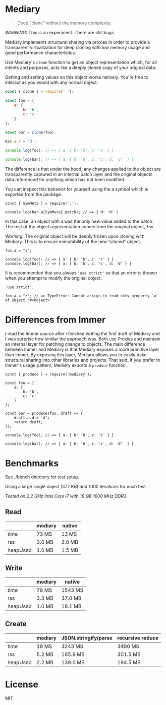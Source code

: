 # Mediary

> Deep "clone" without the memory complexity.

*WARNING:* This is an experiment. There are still bugs.

Mediary implements structural sharing via proxies in order to provide a transparent virtualization for deep cloning with low memory usage and good performance characteristics.

Use Mediary's `clone` function to get an object representation which, for all intents and purposes, acts like a deeply cloned copy of your original data.

Getting and setting values on this object works natively. You're free to interact as you would with any normal object.

```js
const { clone } = require('.');

const foo = {
    a: {
        b: 'b',
        c: 'c'
    }
};

const bar = clone(foo);

bar.a.d = 'd';

console.log(foo); // => { a: { b: 'b', c: 'c' } }

console.log(bar); // => { a: { b: 'b', c: 'c', d: 'd'  } }
```

The difference is that under the hood, any changes applied to the object are transparently captured in an internal patch layer and the original objects data referenced for anything which has not been modified.

You can inspect this behavior for yourself using the a symbol which is exported from the package.

```
const { SymMeta } = require('.');

console.log(bar.a[SymMeta].patch); // => { d: 'd' }
```

In this case, an object with `d` was the only new value added to the patch. The rest of the object representation comes from the original object, `foo`.

*Warning:* The original object will be deeply frozen upon cloning with Mediary. This is to ensure immutability of the new "cloned" object.

```
foo.a = "z";

console.log(foo); // => { a: { b: 'b', c: 'c' } }
console.log(bar); // => { a: { b: 'b', c: 'c', d: 'd' } } 
```

It is recommended that you always `'use strict'` so that an error is thrown when you attempt to modify the original object.

```
'use strict';

foo.a = "z"; // => TypeError: Cannot assign to read only property 'a' of object '#<Object>'
```

# Differences from Immer

I read the Immer source after I finished writing the first draft of Mediary and I was surprise how similar the approach was. Both use Proxies and maintain an internal layer for patching change to objects. The main difference between Immer and Mediary is that Mediary exposes a more primitive layer than Immer. By exposing this layer, Mediary allows you to easily bake structural sharing into other libraries and projects. That said, if you prefer to Immer's usage pattern, Mediary exports a `produce` function.

```
const { produce } = require('mediary');

const foo = {
    a: {
        b: 'b',
        c: 'c'
    }
};

const bar = produce(foo, draft => {
    draft.a.d = 'd';
    return draft;
});

console.log(foo); // => { a: { b: 'b', c: 'c' } }

console.log(bar); // => { a: { b: 'b', c: 'c', d: 'd'  } }
```

# Benchmarks

See [./bench](https://github.com/machellerogden/mediary/tree/master/bench) directory for test setup.

Using a large single object (377 KB) and 1000 iterations for each test.

_Tested on 2.2 GHz Intel Core i7 with 16 GB 1600 MHz DDR3_

## Read

|           |   mediary |   native |
|-----------|-----------|----------|
| time      |     73 MS |    13 MS |
| rss       |    3.0 MB |   2.0 MB |
| heapUsed  |    1.0 MB |   1.5 MB |

## Write

|           |   mediary |     native |
|-----------|-----------|------------|
| time      |     78 MS |    1543 MS |
| rss       |    3.3 MB |    37.0 MB |
| heapUsed  |    1.0 MB |    18.1 MB |

## Create

|           |   mediary | JSON.stringify/parse | recursive reduce |
|-----------|-----------|----------------------|------------------|
| time      |     18 MS |              3243 MS |          3480 MS |
| rss       |    5.2 MB |             165.9 MB |         301.5 MB |
| heapUsed  |    2.2 MB |             139.0 MB |         194.5 MB |

# License

MIT
